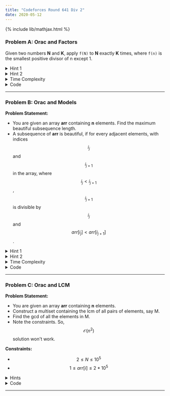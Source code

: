 ```yaml
---
title: "Codeforces Round 641 Div 2"
date: 2020-05-12
---
```

{% include lib/mathjax.html %}

### Problem A: Orac and Factors

Given two numbers **N** and **K**, apply `f(N)` to **N** exactly **K** times, where `f(n)` is the smallest positive divisor of n except 1.

<details>
<summary>
Hint 1 
</summary>
<ul>
<li> After applying f(N) for the first time, what property do you observe on the result? </li>
</ul>
</details>

<details>
<summary>
Hint 2 
</summary>
<ul>
<li> After applying f once, the resulting number will be even, why? </li>
<li> If so, for the remaining (k - 1) times, 2 will be added to the result. </li>
</ul>
</details>

<details>
<summary>
Time Complexity
</summary>
$$\mathcal{O}(\sqrt{N})$$
</details>

<details>
<summary>
Code
</summary>
{% highlight c++ %}
typedef long long ll;
void solve() {
    ll n, k;
    cin >> n >> k;

    ll factor = 2;
    ll maxFactor = sqrt(n);
    while (factor <= maxFactor) {
        if (n % factor == 0) { // smallest factor except 1
            break;
        }
        ++factor;
    }
    if (n % factor != 0) { // no factor in [2, sqrt(n)], so f(n) = n
        factor = n;
    }

    ll res = n + factor + (k - 1)*2; // 2 for the remaining (k - 1) times
    cout << res << endl;
}
{% endhighlight %}
</details>

- - - 

### Problem B: Orac and Models

**Problem Statement:**

- You are given an array **arr** containing **n** elements. Find the maximum beautiful subsequence length.
- A subsequence of **arr** is beautiful, if for every adjacent elements, with indices $$i_{j}$$ and $$i_{j + 1}$$ in the array, where $$i_{j} < i_{j+1}$$, $$i_{j+1}$$ is divisible by $$i_{j}$$ and $$arr[i_{j}] < arr[i_{j+1}]$$.

<details>
<summary>
Hint 1
</summary>
<ul>
<li> What if you already knew the maximum subsequence length for all subarrays starting from 0 and ending till index (i-1)? </li>
<li> How will you find the answer for subarray starting from 0 and ending at index (i) ? </li>
</ul>
</details>

<details>
<summary>
Hint 2
</summary>
<ul>
<li> Well, what can be the previous index where you may pick an element in the subsequence? It must be a factor of i! </li>
<li> So, for all factors of i, say j, which can be computed in sqrt(n) time, see if arr[j] < arr[i] holds, then update answer for arr[0...i] by maximum of ans[i], ans[j] + 1. </li>
<li> See code for details. </li>
</ul>
</details>

<details>
<summary>
Time Complexity
</summary>
$$\mathcal{O}(N \sqrt{N})$$
</details>

<details>
<summary>
Code
</summary>
{% highlight c++ %}
typedef long long ll;
void solve() {
    ll n;
    cin >> n;
    vector<ll> arr(n + 1, 0);
    for (int i = 1; i <= n; ++i) {
        cin >> arr[i];
    }

    vector<ll> dp(n + 1, 0);
    ll res = 1;
    for (int i = 1; i <= n; ++i) {
        ll cur = 1;
        for (int j = 1; j <= sqrt(i); ++j) {
            if (i % j == 0 && arr[j] < arr[i]) {
                cur = max(cur, 1 + dp[j]);
            }
            if (i % j == 0 && arr[i/j] < arr[i]) {
                cur = max(cur, 1 + dp[i/j]);
            }
        }
        dp[i] = cur;
        res = max(res, dp[i]);
    }
    cout << res << endl;
}
{% endhighlight %}

</details>

- - -

### Problem C: Orac and LCM

**Problem Statement:**

- You are given an array **arr** containing **n** elements.
- Construct a multiset containing the lcm of all pairs of elements, say M.
- Find the gcd of all the elements in M.
- Note the constraints. So, $$\mathcal{O}(n^2)$$ solution won't work.

**Constraints:**

- $$ 2 \leq N \leq 10^5 $$
- $$ 1 \leq arr[i] \leq 2*10^5 $$

<details>
<summary>
Hints 
</summary>
<ul>
<li> Will be updated in 10 minutes.</li>
</ul>
</details>

<details>
<summary>
Code
</summary>
{% highlight c++ %}

{% endhighlight %}

</details>

- - -